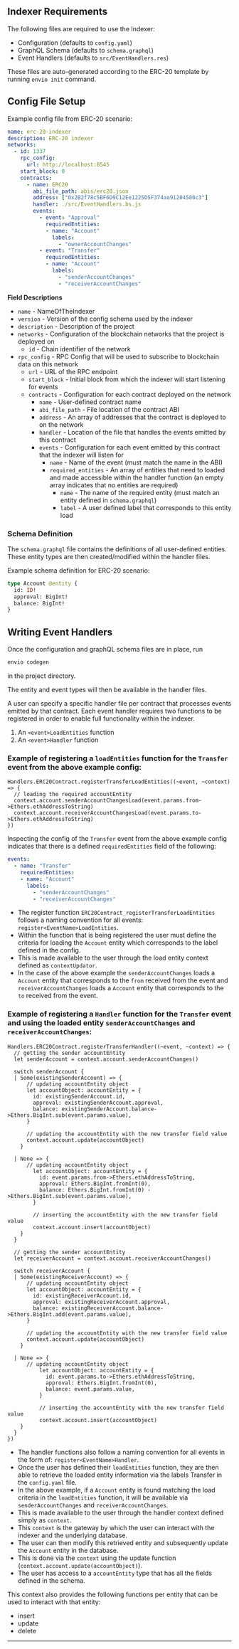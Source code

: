 ## Indexer Requirements

The following files are required to use the Indexer:

- Configuration (defaults to `config.yaml`)
- GraphQL Schema (defaults to `schema.graphql`)
- Event Handlers (defaults to `src/EventHandlers.res`)

These files are auto-generated according to the ERC-20 template by running `envio init` command.

## Config File Setup

Example config file from ERC-20 scenario:

```yaml
name: erc-20-indexer
description: ERC-20 indexer
networks:
  - id: 1337
    rpc_config: 
      url: http://localhost:8545
    start_block: 0
    contracts:
      - name: ERC20
        abi_file_path: abis/erc20.json
        address: ["0x2B2f78c5BF6D9C12Ee1225D5F374aa91204580c3"]
        handler: ./src/EventHandlers.bs.js
        events:
          - event: "Approval"
            requiredEntities: 
            - name: "Account"
              labels:
                - "ownerAccountChanges"
          - event: "Transfer"
            requiredEntities:
            - name: "Account"
              labels:
                - "senderAccountChanges"
                - "receiverAccountChanges"
```

**Field Descriptions**

- `name` - NameOfTheIndexer
- `version` - Version of the config schema used by the indexer
- `description` - Description of the project
- `networks` - Configuration of the blockchain networks that the project is deployed on
  - `id` - Chain identifier of the network
- `rpc_config` - RPC Config that will be used to subscribe to blockchain data on this network
    - `url` -  URL of the RPC endpoint
  - `start_block` - Initial block from which the indexer will start listening for events
  - `contracts` - Configuration for each contract deployed on the network
    - `name` - User-defined contract name
    - `abi_file_path` - File location of the contract ABI
    - `address` - An array of addresses that the contract is deployed to on the network
    - `handler` - Location of the file that handles the events emitted by this contract
    - `events` - Configuration for each event emitted by this contract that the indexer will listen for
      - `name` - Name of the event (must match the name in the ABI)
      - `required_entities` - An array of entities that need to loaded and made accessible within the handler function (an empty array indicates that no entities are required)
        - `name` - The name of the required entity (must match an entity defined in `schema.graphql`)
        - `label` - A user defined label that corresponds to this entity load

### Schema Definition

The `schema.graphql` file contains the definitions of all user-defined entities. These entity types are then created/modified within the handler files.

Example schema definition for ERC-20 scenario:

```graphql
type Account @entity {
  id: ID!
  approval: BigInt!
  balance: BigInt!
}
```

## Writing Event Handlers

Once the configuration and graphQL schema files are in place, run

```bash
envio codegen
```

in the project directory.

The entity and event types will then be available in the handler files.

A user can specify a specific handler file per contract that processes events emitted by that contract.
Each event handler requires two functions to be registered in order to enable full functionality within the indexer.

1. An `<event>LoadEntities` function
2. An `<event>Handler` function

### Example of registering a `loadEntities` function for the `Transfer` event from the above example config:

```rescript
Handlers.ERC20Contract.registerTransferLoadEntities((~event, ~context) => {
  // loading the required accountEntity
  context.account.senderAccountChangesLoad(event.params.from->Ethers.ethAddressToString)
  context.account.receiverAccountChangesLoad(event.params.to->Ethers.ethAddressToString)
})
```

Inspecting the config of the `Transfer` event from the above example config indicates that there is a defined `requiredEntities` field of the following:

```yaml
events:
  - name: "Transfer"
    requiredEntities:
    - name: "Account"
      labels:
        - "senderAccountChanges"
        - "receiverAccountChanges"

```

- The register function `ERC20Contract_registerTransferLoadEntities` follows a naming convention for all events: `register<EventName>LoadEntities`.
- Within the function that is being registered the user must define the criteria for loading the `Account` entity which corresponds to the label defined in the config.
- This is made available to the user through the load entity context defined as `contextUpdator`.
- In the case of the above example the `senderAccountChanges` loads a `Account` entity that corresponds to the `from` received from the event and `receiverAccountChanges` loads a `Account` entity that corresponds to the `to` received from the event.

### Example of registering a `Handler` function for the `Transfer` event and using the loaded entity `senderAccountChanges` and `receiverAccountChanges`:

```rescript
Handlers.ERC20Contract.registerTransferHandler((~event, ~context) => {
  // getting the sender accountEntity
  let senderAccount = context.account.senderAccountChanges()

  switch senderAccount {
  | Some(existingSenderAccount) => {
      // updating accountEntity object
      let accountObject: accountEntity = {
        id: existingSenderAccount.id,
        approval: existingSenderAccount.approval,
        balance: existingSenderAccount.balance->Ethers.BigInt.sub(event.params.value),
      }

      // updating the accountEntity with the new transfer field value
      context.account.update(accountObject)
    }

  | None => {
      // updating accountEntity object
        let accountObject: accountEntity = {
          id: event.params.from->Ethers.ethAddressToString,
          approval: Ethers.BigInt.fromInt(0),
          balance: Ethers.BigInt.fromInt(0) ->Ethers.BigInt.sub(event.params.value),
        }

        // inserting the accountEntity with the new transfer field value
        context.account.insert(accountObject)
    }
  }

  // getting the sender accountEntity
  let receiverAccount = context.account.receiverAccountChanges()

  switch receiverAccount {
  | Some(existingReceiverAccount) => {
      // updating accountEntity object
      let accountObject: accountEntity = {
        id: existingReceiverAccount.id,
        approval: existingReceiverAccount.approval,
        balance: existingReceiverAccount.balance->Ethers.BigInt.add(event.params.value),
      }

      // updating the accountEntity with the new transfer field value
      context.account.update(accountObject)
    }

  | None => {
      // updating accountEntity object
          let accountObject: accountEntity = {
            id: event.params.to->Ethers.ethAddressToString,
            approval: Ethers.BigInt.fromInt(0),
            balance: event.params.value,
          }

          // inserting the accountEntity with the new transfer field value
          context.account.insert(accountObject)
    }
  }
})
```

- The handler functions also follow a naming convention for all events in the form of: `register<EventName>Handler`.
- Once the user has defined their `loadEntities` function, they are then able to retrieve the loaded entity information via the labels Transfer in the `config.yaml` file.
- In the above example, if a `Account` entity is found matching the load criteria in the `loadEntities` function, it will be available via `senderAccountChanges` and `receiverAccountChanges`.
- This is made available to the user through the handler context defined simply as `context`.
- This `context` is the gateway by which the user can interact with the indexer and the underlying database.
- The user can then modify this retrieved entity and subsequently update the `Account` entity in the database.
- This is done via the `context` using the update function (`context.account.update(accountObject)`).
- The user has access to a `accountEntity` type that has all the fields defined in the schema.

This context also provides the following functions per entity that can be used to interact with that entity:

- insert
- update
- delete

---
